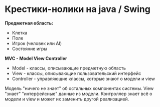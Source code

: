 Крестики-нолики на java / Swing
===============================

**Предметная область:**
* Клетка
* Поле
* Игрок (человек или AI)
* Состояние игры

**MVC - Model View Controller**
* Model - классы, описывающие предметную область
* View - классы, описывающие пользовательский интерфейс 
* Controller - управляющие классы, которые знают о модели и view

Модель "ничего не знает" об остальных компонентах системы.
View "знает" "интерфейсные" данные из модели.
Контроллер знает всё о модели и view и может их заменить другой реализацией.